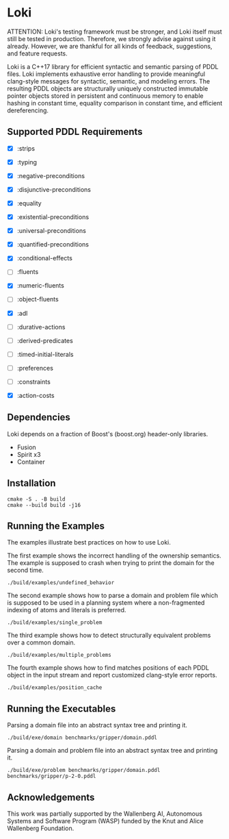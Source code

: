 # Loki

ATTENTION: Loki's testing framework must be stronger, and Loki itself must still be tested in production. Therefore, we strongly advise against using it already. However, we are thankful for all kinds of feedback, suggestions, and feature requests.

Loki is a C++17 library for efficient syntactic and semantic parsing of PDDL files. Loki implements exhaustive error handling to provide meaningful clang-style messages for syntactic, semantic, and modeling errors. The resulting PDDL objects are structurally uniquely constructed immutable pointer objects stored in persistent and continuous memory to enable hashing in constant time, equality comparison in constant time, and efficient dereferencing.

## Supported PDDL Requirements

- [x] :strips
- [x] :typing
- [x] :negative-preconditions
- [x] :disjunctive-preconditions
- [x] :equality
- [x] :existential-preconditions
- [x] :universal-preconditions
- [x] :quantified-preconditions
- [x] :conditional-effects
- [ ] :fluents
- [x] :numeric-fluents
- [ ] :object-fluents
- [x] :adl
- [ ] :durative-actions
- [ ] :derived-predicates
- [ ] :timed-initial-literals
- [ ] :preferences
- [ ] :constraints
- [x] :action-costs


## Dependencies

Loki depends on a fraction of Boost's (boost.org) header-only libraries.

- Fusion
- Spirit x3
- Container


## Installation

```console
cmake -S . -B build
cmake --build build -j16
```

## Running the Examples

The examples illustrate best practices on how to use Loki.

The first example shows the incorrect handling of the ownership semantics. The example is supposed to crash when trying to print the domain for the second time.

```console
./build/examples/undefined_behavior
```

The second example shows how to parse a domain and problem file which is supposed to be used in a planning system where a non-fragmented indexing of atoms and literals is preferred.

```console
./build/examples/single_problem
```

The third example shows how to detect structurally equivalent problems over a common domain.

```console
./build/examples/multiple_problems
```

The fourth example shows how to find matches positions of each PDDL object in the input stream and report customized clang-style error reports.

```console
./build/examples/position_cache
```


## Running the Executables

Parsing a domain file into an abstract syntax tree and printing it.

```console
./build/exe/domain benchmarks/gripper/domain.pddl
```

Parsing a domain and problem file into an abstract syntax tree and printing it.

```console
./build/exe/problem benchmarks/gripper/domain.pddl benchmarks/gripper/p-2-0.pddl
```


## Acknowledgements

This work was partially supported by the Wallenberg AI, Autonomous Systems and Software Program (WASP) funded by the Knut and Alice Wallenberg Foundation.
